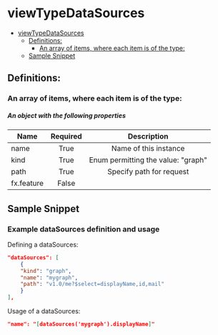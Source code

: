 <a name="viewtypedatasources"></a>
# viewTypeDataSources
* [viewTypeDataSources](#viewtypedatasources)
    * [Definitions:](#viewtypedatasources-definitions)
        * [An array of items, where each item is of the type:](#viewtypedatasources-definitions-an-array-of-items-where-each-item-is-of-the-type)
    * [Sample Snippet](#viewtypedatasources-sample-snippet)

<a name="viewtypedatasources-definitions"></a>
## Definitions:
<a name="viewtypedatasources-definitions-an-array-of-items-where-each-item-is-of-the-type"></a>
### An array of items, where each item is of the type:
<a name="viewtypedatasources-definitions-an-array-of-items-where-each-item-is-of-the-type-an-object-with-the-following-properties"></a>
##### An object with the following properties
| Name | Required | Description
| ---|:--:|:--:|
|name|True|Name of this instance
|kind|True|Enum permitting the value: "graph"
|path|True|Specify path for request
|fx.feature|False|
<a name="viewtypedatasources-sample-snippet"></a>
## Sample Snippet
  ### Example dataSources definition and usage

Defining a dataSources:

```json
"dataSources": [
    {
    "kind": "graph",
    "name": "mygraph",
    "path": "v1.0/me?$select=displayName,id,mail"
    }
],
```

Usage of a dataSources:

```json
"name": "[dataSources('mygraph').displayName]"
```

